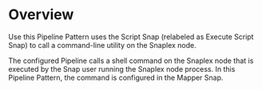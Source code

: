 # Overview

Use this Pipeline Pattern uses the Script Snap (relabeled as Execute Script Snap) to call a command-line utility on the Snaplex node.&#x20;

The configured Pipeline calls a shell command on the Snaplex node that is executed by the Snap user running the Snaplex node process. In this Pipeline Pattern, the command is configured in the Mapper Snap.
